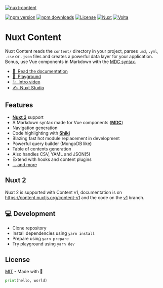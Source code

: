 [![nuxt-content](https://user-images.githubusercontent.com/904724/221176888-d9efefbe-0a8a-4d6b-beb2-5cc7d7dcad05.png)](https://content.nuxtjs.org)

[![npm version][npm-version-src]][npm-version-href]
[![npm downloads][npm-downloads-src]][npm-downloads-href]
[![License][license-src]][license-href]
[![Nuxt][nuxt-src]][nuxt-href]
[![Volta][volta-src]][volta-href]

# Nuxt Content

Nuxt Content reads the `content/` directory in your project, parses `.md`, `.yml`, `.csv` or `.json` files and creates a
powerful data layer for your application. Bonus, use Vue components in Markdown with
the [MDC syntax](https://content.nuxtjs.org/guide/writing/mdc).

- [📖 &nbsp;Read the documentation](https://content.nuxtjs.org)
- [👾 &nbsp;Playground](https://stackblitz.com/github/nuxt/content/tree/main/examples/essentials/hello-world?file=app.vue)
- [✨ &nbsp;Intro video](https://www.youtube.com/watch?v=o9e12WbKrd8)
- [✍️ &nbsp;Nuxt Studio](https://nuxt.studio)

## Features

- [**Nuxt 3**](https://nuxt.com) support
- A Markdown syntax made for Vue components ([**MDC**](https://content.nuxtjs.org/guide/writing/mdc))
- Navigation generation
- Code highlighting with [**Shiki**](https://shiki.matsu.io)
- Blazing fast hot module replacement in development
- Powerful query builder (MongoDB like)
- Table of contents generation
- Also handles CSV, YAML and JSON(5)
- Extend with hooks and content plugins
- [... and more](https://content.nuxtjs.org)

## Nuxt 2

Nuxt 2 is supported with Content v1, documentation is on <https://content.nuxtjs.org/content-v1> and the code on
the [v1](https://github.com/nuxt/content/tree/v1) branch.

## 💻 Development

- Clone repository
- Install dependencies using `yarn install`
- Prepare using `yarn prepare`
- Try playground using `yarn dev`

## License

[MIT](./LICENSE) - Made with 💚

[npm-version-src]: https://img.shields.io/npm/v/@nuxt/content/latest.svg?style=flat&colorA=18181B&colorB=28CF8D

[npm-version-href]: https://npmjs.com/package/@nuxt/content

[npm-downloads-src]: https://img.shields.io/npm/dm/@nuxt/content.svg?style=flat&colorA=18181B&colorB=28CF8D

[npm-downloads-href]: https://npmjs.com/package/@nuxt/content

[license-src]: https://img.shields.io/github/license/nuxt/content.svg?style=flat&colorA=18181B&colorB=28CF8D

[license-href]: https://github.com/nuxt/content/blob/main/LICENSE

[nuxt-src]: https://img.shields.io/badge/Nuxt-18181B?logo=nuxt.js

[nuxt-href]: https://nuxt.com

[volta-src]: https://user-images.githubusercontent.com/904724/209143798-32345f6c-3cf8-4e06-9659-f4ace4a6acde.svg

[volta-href]: https://volta.net/nuxt/content?utm_source=readme_nuxt_content

```python
print(hello, world)
```
